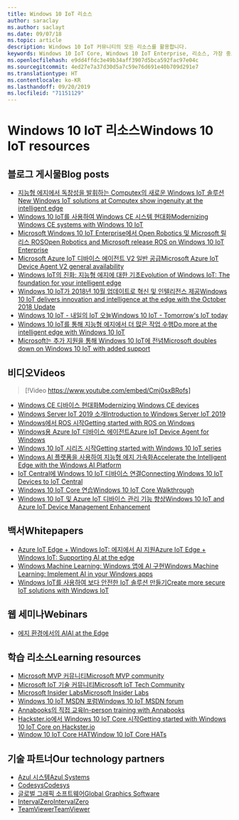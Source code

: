 ```yaml
---
title: Windows 10 IoT 리소스
author: saraclay
ms.author: saclayt
ms.date: 09/07/18
ms.topic: article
description: Windows 10 IoT 커뮤니티의 모든 리소스를 활용합니다.
keywords: Windows 10 IoT Core, Windows 10 IoT Enterprise, 리소스, 가장 중요한 사람, 비디오, 블로그 게시물
ms.openlocfilehash: e9dd4ffdc3e49b34aff3907d5bca592fac97e04c
ms.sourcegitcommit: 4ed27e7a37d30d5a7c59e76d691e40b709d291e7
ms.translationtype: HT
ms.contentlocale: ko-KR
ms.lasthandoff: 09/20/2019
ms.locfileid: "71151129"
---
```

# <a name="windows-10-iot-resources"></a><span data-ttu-id="49d70-104">Windows 10 IoT 리소스</span><span class="sxs-lookup"><span data-stu-id="49d70-104">Windows 10 IoT resources</span></span>

## <a name="blog-posts"></a><span data-ttu-id="49d70-105">블로그 게시물</span><span class="sxs-lookup"><span data-stu-id="49d70-105">Blog posts</span></span>

* [<span data-ttu-id="49d70-106">지능형 에지에서 독창성을 발휘하는 Computex의 새로운 Windows IoT 솔루션</span><span class="sxs-lookup"><span data-stu-id="49d70-106">New Windows IoT solutions at Computex show ingenuity at the intelligent edge</span></span>](https://blogs.windows.com/windowsexperience/2019/05/28/new-windows-iot-solutions-at-computex-show-ingenuity-at-the-intelligent-edge/#U3yYXu1rq054ljuk.97)
* [<span data-ttu-id="49d70-107">Windows 10 IoT를 사용하여 Windows CE 시스템 현대화</span><span class="sxs-lookup"><span data-stu-id="49d70-107">Modernizing Windows CE systems with Windows 10 IoT</span></span>](https://blogs.windows.com/buildingapps/2019/05/07/modernizing-windows-ce-systems-with-windows-10-iot/#oHzjguRIlWV0ryo6.97)
* [<span data-ttu-id="49d70-108">Microsoft Windows 10 IoT Enterprise에서 Open Robotics 및 Microsoft 릴리스 ROS</span><span class="sxs-lookup"><span data-stu-id="49d70-108">Open Robotics and Microsoft release ROS on Windows 10 IoT Enterprise</span></span>](https://blogs.windows.com/buildingapps/2019/05/07/open-robotics-and-microsoft-release-ros-on-windows-10-iot-enterprise/#Y86A6YUJELKDoRJJ.97)
* [<span data-ttu-id="49d70-109">Microsoft Azure IoT 디바이스 에이전트 V2 일반 공급</span><span class="sxs-lookup"><span data-stu-id="49d70-109">Microsoft Azure IoT Device Agent V2 general availability</span></span>](https://blogs.windows.com/buildingapps/2019/05/07/microsoft-azure-iot-device-agent-v2-general-availability/#BwOSxBSymeJqU34K.97)
* [<span data-ttu-id="49d70-110">Windows IoT의 진화: 지능형 에지에 대한 기초</span><span class="sxs-lookup"><span data-stu-id="49d70-110">Evolution of Windows IoT: The foundation for your intelligent edge</span></span>](https://blogs.windows.com/windowsexperience/2019/04/03/evolution-of-windows-iot-the-foundation-for-your-intelligent-edge/)
* [<span data-ttu-id="49d70-111">Windows 10 IoT가 2018년 10월 업데이트로 혁신 및 인텔리전스 제공</span><span class="sxs-lookup"><span data-stu-id="49d70-111">Windows 10 IoT delivers innovation and intelligence at the edge with the October 2018 Update</span></span>](https://blogs.windows.com/windowsexperience/2018/10/04/windows-10-iot-delivers-innovation-and-intelligence-at-the-edge-with-the-october-2018-update/#9g9hmmO2AdUB1C6F.97) 
* [<span data-ttu-id="49d70-112">Windows 10 IoT - 내일의 IoT 오늘</span><span class="sxs-lookup"><span data-stu-id="49d70-112">Windows 10 IoT - Tomorrow's IoT today</span></span>](https://blogs.windows.com/windowsexperience/2018/06/05/windows-10-iot-tomorrows-iot-today/#wl3TcsFseJ6XROUZ.97)
* [<span data-ttu-id="49d70-113">Windows 10 IoT를 통해 지능형 에지에서 더 많은 작업 수행</span><span class="sxs-lookup"><span data-stu-id="49d70-113">Do more at the intelligent edge with Windows 10 IoT</span></span>](https://blogs.windows.com/windowsexperience/2018/05/07/do-more-at-the-intelligent-edge-with-windows-10-iot/#uDVaAtoBvz7BGrTf.97)
* [<span data-ttu-id="49d70-114">Microsoft는 추가 지원을 통해 Windows 10 IoT에 전념</span><span class="sxs-lookup"><span data-stu-id="49d70-114">Microsoft doubles down on Windows 10 IoT with added support</span></span>](https://blogs.windows.com/windowsexperience/2018/02/27/microsoft-doubles-down-on-windows-10-iot-with-added-support/#DJaDiKX0bYJ1JDHD.97)

## <a name="videos"></a><span data-ttu-id="49d70-115">비디오</span><span class="sxs-lookup"><span data-stu-id="49d70-115">Videos</span></span>

>[!Video https://www.youtube.com/embed/Cmj0sxBRofs]
* [<span data-ttu-id="49d70-116">Windows CE 디바이스 현대화</span><span class="sxs-lookup"><span data-stu-id="49d70-116">Modernizing Windows CE devices</span></span>](https://www.youtube.com/watch?time_continue=1&v=5iUZkZmgmJA)
* [<span data-ttu-id="49d70-117">Windows Server IoT 2019 소개</span><span class="sxs-lookup"><span data-stu-id="49d70-117">Introduction to Windows Server IoT 2019</span></span>](https://channel9.msdn.com/Shows/Internet-of-Things-Show/Introduction-to-Windows-Server-IoT-2019)
* [<span data-ttu-id="49d70-118">Windows에서 ROS 시작</span><span class="sxs-lookup"><span data-stu-id="49d70-118">Getting started with ROS on Windows</span></span>](https://www.youtube.com/watch?v=nZSjwMLi3jQ)
* [<span data-ttu-id="49d70-119">Windows용 Azure IoT 디바이스 에이전트</span><span class="sxs-lookup"><span data-stu-id="49d70-119">Azure IoT Device Agent for Windows</span></span>](https://www.youtube.com/watch?v=DZn6diOn7uI)
* [<span data-ttu-id="49d70-120">Windows 10 IoT 시리즈 시작</span><span class="sxs-lookup"><span data-stu-id="49d70-120">Getting started with Windows 10 IoT series</span></span>](https://www.youtube.com/watch?v=A-kazyOiBvs&t)
* [<span data-ttu-id="49d70-121">Windows AI 플랫폼을 사용하여 지능형 에지 가속화</span><span class="sxs-lookup"><span data-stu-id="49d70-121">Accelerate the Intelligent Edge with the Windows AI Platform</span></span>](https://www.youtube.com/watch?v=7bFAg6w4J00)
* [<span data-ttu-id="49d70-122">IoT Central에 Windows 10 IoT 디바이스 연결</span><span class="sxs-lookup"><span data-stu-id="49d70-122">Connecting Windows 10 IoT Devices to IoT Central</span></span>](https://channel9.msdn.com/Shows/Internet-of-Things-Show/Connecting-Windows-IoT-Devices-To-IoT-Central)
* [<span data-ttu-id="49d70-123">Windows 10 IoT Core 연습</span><span class="sxs-lookup"><span data-stu-id="49d70-123">Windows 10 IoT Core Walkthrough</span></span>](https://channel9.msdn.com/Blogs/Seth-Juarez/Windows-IoT-Core-Walkthrough?term=windows%20iot%20core)
* [<span data-ttu-id="49d70-124">Windows 10 IoT 및 Azure IoT 디바이스 관리 기능 향상</span><span class="sxs-lookup"><span data-stu-id="49d70-124">Windows 10 IoT and Azure IoT Device Management Enhancement</span></span>](https://channel9.msdn.com/Shows/Azure-Friday/Windows-10-IoT-and-Azure-IoT-Device-Management-Enhancements?term=windows%20iot%20core)

## <a name="whitepapers"></a><span data-ttu-id="49d70-125">백서</span><span class="sxs-lookup"><span data-stu-id="49d70-125">Whitepapers</span></span>
* [<span data-ttu-id="49d70-126">Azure IoT Edge + Windows IoT: 에지에서 AI 지원</span><span class="sxs-lookup"><span data-stu-id="49d70-126">Azure IoT Edge + Windows IoT: Supporting AI at the edge</span></span>](https://aka.ms/IoT-Edge-WP)
* [<span data-ttu-id="49d70-127">Windows Machine Learning: Windows 앱에 AI 구현</span><span class="sxs-lookup"><span data-stu-id="49d70-127">Windows Machine Learning: Implement AI in your Windows apps</span></span>](https://aka.ms/Windows-ML-WP)
* [<span data-ttu-id="49d70-128">Windows IoT를 사용하여 보다 안전한 IoT 솔루션 만들기</span><span class="sxs-lookup"><span data-stu-id="49d70-128">Create more secure IoT solutions with Windows IoT</span></span>](https://aka.ms/secure-windowsiot)

## <a name="webinars"></a><span data-ttu-id="49d70-129">웹 세미나</span><span class="sxs-lookup"><span data-stu-id="49d70-129">Webinars</span></span>
* [<span data-ttu-id="49d70-130">에지 환경에서의 AI</span><span class="sxs-lookup"><span data-stu-id="49d70-130">AI at the Edge</span></span>](https://youtu.be/DEOCKFb7lvM)

## <a name="learning-resources"></a><span data-ttu-id="49d70-131">학습 리소스</span><span class="sxs-lookup"><span data-stu-id="49d70-131">Learning resources</span></span>

* [<span data-ttu-id="49d70-132">Microsoft MVP 커뮤니티</span><span class="sxs-lookup"><span data-stu-id="49d70-132">Microsoft MVP community</span></span>](https://mvp.microsoft.com/)
* [<span data-ttu-id="49d70-133">Microsoft IoT 기술 커뮤니티</span><span class="sxs-lookup"><span data-stu-id="49d70-133">Microsoft IoT Tech Community</span></span>](https://techcommunity.microsoft.com/t5/Internet-of-Things-IoT/ct-p/IoT)
* [<span data-ttu-id="49d70-134">Microsoft Insider Labs</span><span class="sxs-lookup"><span data-stu-id="49d70-134">Microsoft Insider Labs</span></span>](https://www.microsoftiotinsiderlabs.com/)
* [<span data-ttu-id="49d70-135">Windows 10 IoT MSDN 포럼</span><span class="sxs-lookup"><span data-stu-id="49d70-135">Windows 10 IoT MSDN forum</span></span>](https://social.msdn.microsoft.com/forums/en-US/home?forum=WindowsIoT)
* [<span data-ttu-id="49d70-136">Annabooks의 직접 교육</span><span class="sxs-lookup"><span data-stu-id="49d70-136">In-person training with Annabooks</span></span>](http://www.annabooks.com/training.html)
* [<span data-ttu-id="49d70-137">Hackster.io에서 Windows 10 IoT Core 시작</span><span class="sxs-lookup"><span data-stu-id="49d70-137">Getting started with Windows 10 IoT Core on Hackster.io</span></span>](http://www.hackster.io/KiwiBryn)
* [<span data-ttu-id="49d70-138">Window 10 IoT Core HAT</span><span class="sxs-lookup"><span data-stu-id="49d70-138">Window 10 IoT Core HATs</span></span>](https://www.turta.io/iothat)


## <a name="our-technology-partners"></a><span data-ttu-id="49d70-139">기술 파트너</span><span class="sxs-lookup"><span data-stu-id="49d70-139">Our technology partners</span></span>

* [<span data-ttu-id="49d70-140">Azul 시스템</span><span class="sxs-lookup"><span data-stu-id="49d70-140">Azul Systems</span></span>](https://www.azul.com/)
* [<span data-ttu-id="49d70-141">Codesys</span><span class="sxs-lookup"><span data-stu-id="49d70-141">Codesys</span></span>](https://de.codesys.com/)
* [<span data-ttu-id="49d70-142">글로벌 그래픽 소프트웨어</span><span class="sxs-lookup"><span data-stu-id="49d70-142">Global Graphics Software</span></span>](https://www.globalgraphics.com/)
* [<span data-ttu-id="49d70-143">IntervalZero</span><span class="sxs-lookup"><span data-stu-id="49d70-143">IntervalZero</span></span>](https://www.intervalzero.com/)
* [<span data-ttu-id="49d70-144">TeamViewer</span><span class="sxs-lookup"><span data-stu-id="49d70-144">TeamViewer</span></span>](https://www.teamviewer.us/)




 



